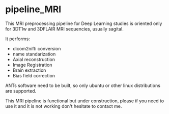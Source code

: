 # pipeline_MRI

This MRI preprocessing pipeline for Deep Learning studies is oriented only for 3DT1w and 3DFLAIR MRI sequencies, 
usually sagital.

It performs:
- dicom2nifti conversion
- name standarization
- Axial reconstruction
- Image Registration 
- Brain extraction
- Bias field correction

ANTs software need to be built, so only ubuntu or other linux distributions are supported.

This MRI pipeline is functional but under construction, please if you need to use it and it is not working don't hesitate 
to contact me.

